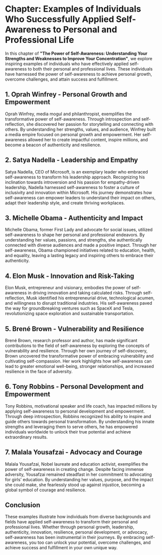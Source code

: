 Chapter: Examples of Individuals Who Successfully Applied Self-Awareness to Personal and Professional Life
==========================================================================================================

In this chapter of **"The Power of Self-Awareness: Understanding Your Strengths and Weaknesses to Improve Your Concentration"**, we explore inspiring examples of individuals who have effectively applied self-awareness to both their personal and professional lives. These individuals have harnessed the power of self-awareness to achieve personal growth, overcome challenges, and attain success and fulfillment.

**1. Oprah Winfrey - Personal Growth and Empowerment**
------------------------------------------------------

Oprah Winfrey, media mogul and philanthropist, exemplifies the transformative power of self-awareness. Through introspection and self-reflection, she discovered her passion for storytelling and connecting with others. By understanding her strengths, values, and audience, Winfrey built a media empire focused on personal growth and empowerment. Her self-awareness allowed her to create impactful content, inspire millions, and become a beacon of authenticity and resilience.

**2. Satya Nadella - Leadership and Empathy**
---------------------------------------------

Satya Nadella, CEO of Microsoft, is an exemplary leader who embraced self-awareness to transform his leadership approach. Recognizing his inclination towards introversion and his passion for empathy-driven leadership, Nadella harnessed self-awareness to foster a culture of inclusivity and innovation within Microsoft. His journey demonstrates how self-awareness can empower leaders to understand their impact on others, adapt their leadership style, and create thriving workplaces.

**3. Michelle Obama - Authenticity and Impact**
-----------------------------------------------

Michelle Obama, former First Lady and advocate for social issues, utilized self-awareness to shape her personal and professional endeavors. By understanding her values, passions, and strengths, she authentically connected with diverse audiences and made a positive impact. Through her self-awareness, Obama championed initiatives related to education, health, and equality, leaving a lasting legacy and inspiring others to embrace their authenticity.

**4. Elon Musk - Innovation and Risk-Taking**
---------------------------------------------

Elon Musk, entrepreneur and visionary, embodies the power of self-awareness in driving innovation and taking calculated risks. Through self-reflection, Musk identified his entrepreneurial drive, technological acumen, and willingness to disrupt traditional industries. His self-awareness paved the way for groundbreaking ventures such as SpaceX and Tesla, revolutionizing space exploration and sustainable transportation.

**5. Brené Brown - Vulnerability and Resilience**
-------------------------------------------------

Brené Brown, research professor and author, has made significant contributions to the field of self-awareness by exploring the concepts of vulnerability and resilience. Through her own journey of self-discovery, Brown uncovered the transformative power of embracing vulnerability and cultivating self-compassion. Her work highlights how self-awareness can lead to greater emotional well-being, stronger relationships, and increased resilience in the face of adversity.

**6. Tony Robbins - Personal Development and Empowerment**
----------------------------------------------------------

Tony Robbins, motivational speaker and life coach, has impacted millions by applying self-awareness to personal development and empowerment. Through deep introspection, Robbins recognized his ability to inspire and guide others towards personal transformation. By understanding his innate strengths and leveraging them to serve others, he has empowered individuals worldwide to unlock their true potential and achieve extraordinary results.

**7. Malala Yousafzai - Advocacy and Courage**
----------------------------------------------

Malala Yousafzai, Nobel laureate and education activist, exemplifies the power of self-awareness in creating change. Despite facing immense adversity, Yousafzai remained steadfast in her commitment to advocating for girls' education. By understanding her values, purpose, and the impact she could make, she fearlessly stood up against injustice, becoming a global symbol of courage and resilience.

**Conclusion**
--------------

These examples illustrate how individuals from diverse backgrounds and fields have applied self-awareness to transform their personal and professional lives. Whether through personal growth, leadership, authenticity, innovation, resilience, personal development, or advocacy, self-awareness has been instrumental in their journeys. By embracing self-awareness, you too can unlock your potential, overcome challenges, and achieve success and fulfillment in your own unique way.

